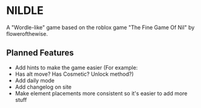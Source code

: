 # NILDLE
A "Wordle-like" game based on the roblox game "The Fine Game Of Nil" by flowerofthewise.

## Planned Features
- Add hints to make the game easier (For example:
- Has alt move? Has Cosmetic? Unlock method?)
- Add daily mode
- Add changelog on site
- Make element placements more consistent so it's easier to add more stuff
